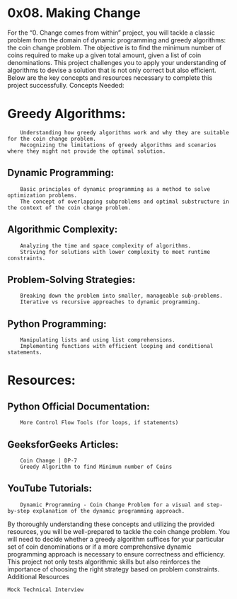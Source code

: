 #  0x08. Making Change 

For the “0. Change comes from within” project, you will tackle a classic problem from the domain of dynamic programming and greedy algorithms: the coin change problem. The objective is to find the minimum number of coins required to make up a given total amount, given a list of coin denominations. This project challenges you to apply your understanding of algorithms to devise a solution that is not only correct but also efficient. Below are the key concepts and resources necessary to complete this project successfully.
Concepts Needed:

  #  Greedy Algorithms:
        Understanding how greedy algorithms work and why they are suitable for the coin change problem.
        Recognizing the limitations of greedy algorithms and scenarios where they might not provide the optimal solution.

  ##  Dynamic Programming:
        Basic principles of dynamic programming as a method to solve optimization problems.
        The concept of overlapping subproblems and optimal substructure in the context of the coin change problem.

   ## Algorithmic Complexity:
        Analyzing the time and space complexity of algorithms.
        Striving for solutions with lower complexity to meet runtime constraints.

   ## Problem-Solving Strategies:
        Breaking down the problem into smaller, manageable sub-problems.
        Iterative vs recursive approaches to dynamic programming.

   ## Python Programming:
        Manipulating lists and using list comprehensions.
        Implementing functions with efficient looping and conditional statements.

# Resources:

   ## Python Official Documentation:
        More Control Flow Tools (for loops, if statements)

  ##  GeeksforGeeks Articles:
        Coin Change | DP-7
        Greedy Algorithm to find Minimum number of Coins

  ##  YouTube Tutorials:
        Dynamic Programming - Coin Change Problem for a visual and step-by-step explanation of the dynamic programming approach.

By thoroughly understanding these concepts and utilizing the provided resources, you will be well-prepared to tackle the coin change problem. You will need to decide whether a greedy algorithm suffices for your particular set of coin denominations or if a more comprehensive dynamic programming approach is necessary to ensure correctness and efficiency. This project not only tests algorithmic skills but also reinforces the importance of choosing the right strategy based on problem constraints.
Additional Resources

    Mock Technical Interview
